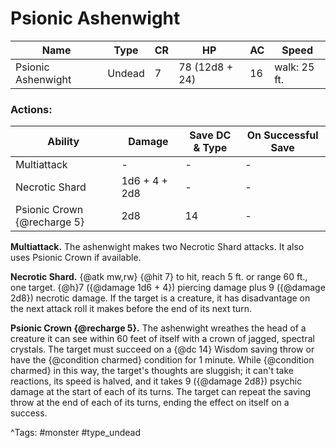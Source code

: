 # Psionic Ashenwight

| Name | Type | CR | HP | AC | Speed |
|------|------|----|----|----|-------|
| Psionic Ashenwight | Undead | 7 | 78 (12d8 + 24) | 16 | walk: 25 ft. |

### Actions:

| Ability | Damage | Save DC & Type | On Successful Save |
|---------|--------|----------------|--------------------|
| Multiattack | - | - | - |
| Necrotic Shard | 1d6 + 4 + 2d8 | - | - |
| Psionic Crown {@recharge 5} | 2d8 | 14 | - |


**Multiattack.** The ashenwight makes two Necrotic Shard attacks. It also uses Psionic Crown if available.

**Necrotic Shard.** {@atk mw,rw} {@hit 7} to hit, reach 5 ft. or range 60 ft., one target. {@h}7 ({@damage 1d6 + 4}) piercing damage plus 9 ({@damage 2d8}) necrotic damage. If the target is a creature, it has disadvantage on the next attack roll it makes before the end of its next turn.

**Psionic Crown {@recharge 5}.** The ashenwight wreathes the head of a creature it can see within 60 feet of itself with a crown of jagged, spectral crystals. The target must succeed on a {@dc 14} Wisdom saving throw or have the {@condition charmed} condition for 1 minute. While {@condition charmed} in this way, the target's thoughts are sluggish; it can't take reactions, its speed is halved, and it takes 9 ({@damage 2d8}) psychic damage at the start of each of its turns. The target can repeat the saving throw at the end of each of its turns, ending the effect on itself on a success.

^Tags: #monster #type_undead